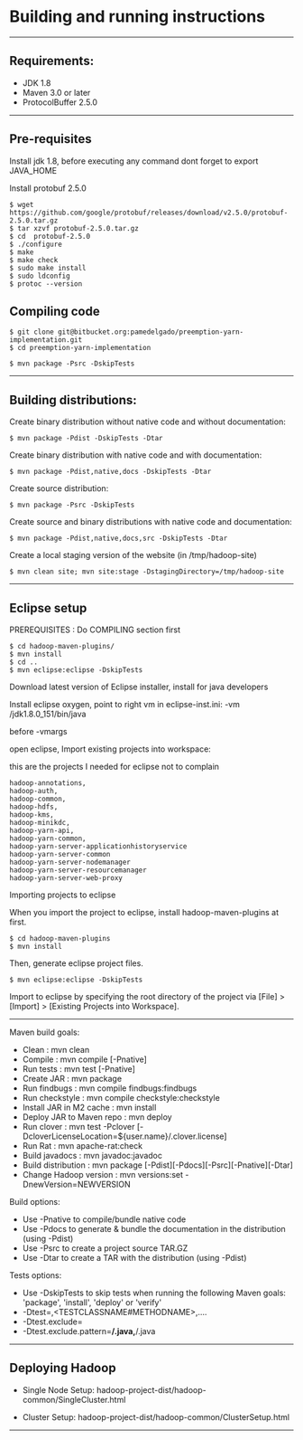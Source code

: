 # Building and running instructions

----------------------------------------------------------------------------------

## Requirements:

* JDK 1.8
* Maven 3.0 or later
* ProtocolBuffer 2.5.0

----------------------------------------------------------------------------------

## Pre-requisites

Install jdk 1.8, before executing any command dont forget to export JAVA_HOME

Install protobuf 2.5.0

```
$ wget https://github.com/google/protobuf/releases/download/v2.5.0/protobuf-2.5.0.tar.gz
$ tar xzvf protobuf-2.5.0.tar.gz
$ cd  protobuf-2.5.0
$ ./configure
$ make
$ make check
$ sudo make install
$ sudo ldconfig
$ protoc --version
```

## Compiling code

```
$ git clone git@bitbucket.org:pamedelgado/preemption-yarn-implementation.git
$ cd preemption-yarn-implementation

$ mvn package -Psrc -DskipTests
```

----------------------------------------------------------------------------------

## Building distributions:

Create binary distribution without native code and without documentation:

 ` $ mvn package -Pdist -DskipTests -Dtar `

Create binary distribution with native code and with documentation:

 ` $ mvn package -Pdist,native,docs -DskipTests -Dtar `

Create source distribution:

 ` $ mvn package -Psrc -DskipTests `

Create source and binary distributions with native code and documentation:

 ` $ mvn package -Pdist,native,docs,src -DskipTests -Dtar `

Create a local staging version of the website (in /tmp/hadoop-site)

 ` $ mvn clean site; mvn site:stage -DstagingDirectory=/tmp/hadoop-site `

----------------------------------------------------------------------------------


## Eclipse setup

PREREQUISITES : Do COMPILING section first

```
$ cd hadoop-maven-plugins/
$ mvn install
$ cd ..
$ mvn eclipse:eclipse -DskipTests
```

Download latest version of Eclipse installer, install for java developers

Install eclipse oxygen, point to right vm in eclipse-inst.ini: 
-vm
<pathtojdk>/jdk1.8.0_151/bin/java

before -vmargs

open eclipse, Import existing projects into workspace: 

this are the projects I needed for eclipse not to complain

```
hadoop-annotations, 
hadoop-auth,
hadoop-common,
hadoop-hdfs,
hadoop-kms,
hadoop-minikdc,
hadoop-yarn-api,
hadoop-yarn-common,
hadoop-yarn-server-applicationhistoryservice
hadoop-yarn-server-common
hadoop-yarn-server-nodemanager
hadoop-yarn-server-resourcemanager
hadoop-yarn-server-web-proxy
```

Importing projects to eclipse

When you import the project to eclipse, install hadoop-maven-plugins at first.

```
$ cd hadoop-maven-plugins
$ mvn install
```

Then, generate eclipse project files.

```
$ mvn eclipse:eclipse -DskipTests
```

Import to eclipse by specifying the root directory of the project via
[File] > [Import] > [Existing Projects into Workspace].

----------------------------------------------------------------------------------
Maven build goals:

 * Clean                     : mvn clean
 * Compile                   : mvn compile [-Pnative]
 * Run tests                 : mvn test [-Pnative]
 * Create JAR                : mvn package
 * Run findbugs              : mvn compile findbugs:findbugs
 * Run checkstyle            : mvn compile checkstyle:checkstyle
 * Install JAR in M2 cache   : mvn install
 * Deploy JAR to Maven repo  : mvn deploy
 * Run clover                : mvn test -Pclover [-DcloverLicenseLocation=${user.name}/.clover.license]
 * Run Rat                   : mvn apache-rat:check
 * Build javadocs            : mvn javadoc:javadoc
 * Build distribution        : mvn package [-Pdist][-Pdocs][-Psrc][-Pnative][-Dtar]
 * Change Hadoop version     : mvn versions:set -DnewVersion=NEWVERSION

 Build options:

  * Use -Pnative to compile/bundle native code
  * Use -Pdocs to generate & bundle the documentation in the distribution (using -Pdist)
  * Use -Psrc to create a project source TAR.GZ
  * Use -Dtar to create a TAR with the distribution (using -Pdist)

 Tests options:

  * Use -DskipTests to skip tests when running the following Maven goals:
    'package',  'install', 'deploy' or 'verify'
  * -Dtest=<TESTCLASSNAME>,<TESTCLASSNAME#METHODNAME>,....
  * -Dtest.exclude=<TESTCLASSNAME>
  * -Dtest.exclude.pattern=**/<TESTCLASSNAME1>.java,**/<TESTCLASSNAME2>.java

----------------------------------------------------------------------------------
## Deploying Hadoop


  * Single Node Setup:
    hadoop-project-dist/hadoop-common/SingleCluster.html

  * Cluster Setup:
    hadoop-project-dist/hadoop-common/ClusterSetup.html

----------------------------------------------------------------------------------

